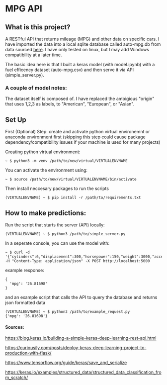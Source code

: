 # MPG API
## What is this project?
A RESTful API that returns mileage (MPG) and other data on specific cars. I have imported the data into a local sqlite database called auto-mpg.db from data sourced [here](https://www.kaggle.com/uciml/autompg-dataset). I have only tested on linux, but I may add Windows compatibility at a later time.

The basic idea here is that I built a keras model (with model.ipynb) with a fuel efficency dataset (auto-mpg.csv) and then serve it via API (simple_server.py).

### A couple of model notes:
The dataset itself is composed of. I have replaced the ambigious "origin" that uses 1,2,3 as labels, to "American", "European", or "Asian".

## Set Up
First (Optional) Step: create and activate python virtual environemnt or anaconda environment first (skipping this step could cause package dependency/compatibility issues if your machine is used for many projects)

Creating python virtual environment:
```
~ $ python3 -m venv /path/to/new/virtual/VIRTUALENVNAME 
```
You can activate the environment using:
```
~ $ source /path/to/new/virtual/VIRTUALENVNAME/bin/activate
```

Then install neccesary packages to run the scripts
```
(VIRTUALENVNAME) ~ $ pip install -r /path/to/requirements.txt 
```

## How to make predictions:
Run the script that starts the server (API) locally:
```
(VIRTUALENVNAME) ~ $ python3 /path/to/simple_server.py
```

In a seperate console, you can use the model with:
```
~ $ curl -d '{"cylinders":6,"displacement":300,"horsepower":150,"weight":3000,"acceleration":10,"modelyear":85,"origin":"American"}' -H "Content-Type: application/json" -X POST http://localhost:5000
```
example response:
```
{
  'mpg': '26.81698'
}
```

and an example script that calls the API to query the database and returns json formatted data


```
(VIRTUALENVNAME) ~ $ python3 /path/to/example_request.py
{'mpg': '26.81698'}
```

#### Sources:

https://blog.keras.io/building-a-simple-keras-deep-learning-rest-api.html

https://curiousily.com/posts/deploy-keras-deep-learning-project-to-production-with-flask/

https://www.tensorflow.org/guide/keras/save_and_serialize

https://keras.io/examples/structured_data/structured_data_classification_from_scratch/
